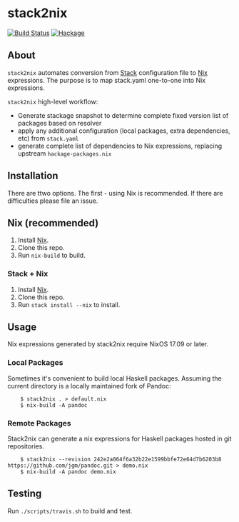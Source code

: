# stack2nix

[![Build Status](https://travis-ci.org/input-output-hk/stack2nix.svg?branch=master)](https://travis-ci.org/input-output-hk/stack2nix)
[![Hackage](https://img.shields.io/hackage/v/stack2nix.svg)](https://hackage.haskell.org/package/stack2nix)

## About

`stack2nix` automates conversion from [Stack](https://docs.haskellstack.org/en/stable/README/) configuration file to [Nix](http://nixos.org/nix/) expressions. The purpose is to map stack.yaml one-to-one into Nix expressions.

`stack2nix` high-level workflow:

- Generate stackage snapshot to determine complete fixed version list of packages based on resolver
- apply any additional configuration (local packages, extra dependencies, etc) from `stack.yaml`
- generate complete list of dependencies to Nix expressions, replacing upstream `hackage-packages.nix`

## Installation

There are ttwo options. The first - using Nix is recommended. If there are difficulties please file an issue.

## Nix (recommended)

1. Install [Nix](https://nixos.org/nix/).
2. Clone this repo.
3. Run `nix-build` to build.

### Stack + Nix

1. Install [Nix](https://nixos.org/nix/).
2. Clone this repo.
3. Run `stack install --nix` to install.

## Usage

Nix expressions generated by stack2nix require NixOS 17.09 or later.

### Local Packages

Sometimes it's convenient to build local Haskell packages. Assuming the current directory is a locally maintained fork of Pandoc:

```
    $ stack2nix . > default.nix
    $ nix-build -A pandoc
```

### Remote Packages

Stack2nix can generate a nix expressions for Haskell packages hosted in git repositories.

```
    $ stack2nix --revision 242e2a064f6a32b22e1599bbfe72e64d7b6203b8 https://github.com/jgm/pandoc.git > demo.nix
    $ nix-build -A pandoc demo.nix
```

## Testing

Run `./scripts/travis.sh` to build and test.
